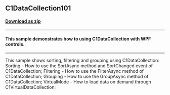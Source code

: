 ## C1DataCollection101
#### [Download as zip](https://grapecity.github.io/DownGit/#/home?url=https://github.com/GrapeCity/ComponentOne-WPF-Samples/tree/master/NET_462/C1DataCollection/CS/C1DataCollection101/C1DataCollection101)
____
#### This sample demonstrates how to using C1DataCollection with WPF controls.
____
This sample shows sorting, filtering and grouping using C1DataCollection:
 Sorting - How to use the SortAsync method and SortChanged event of C1DataCollection;
 Filtering - How to use the FilterAsync method of C1DataCollection;
 Grouping - How to use the GroupAsync method of C1DataCollection;
 VirtualMode - How to load data on demand through C1VirtualDataCollection;
